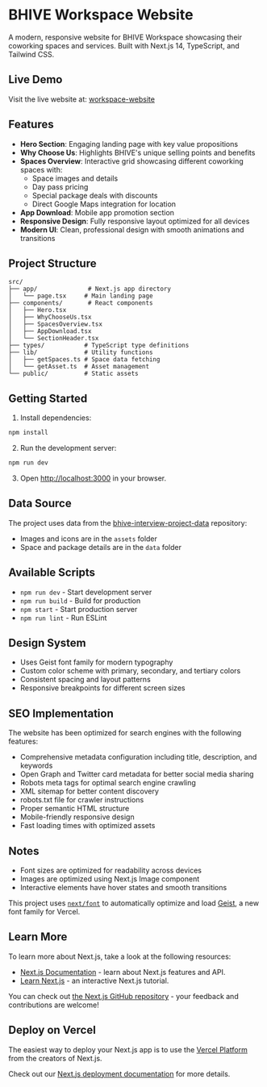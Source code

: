 # BHIVE Workspace Website

A modern, responsive website for BHIVE Workspace showcasing their coworking spaces and services. Built with Next.js 14, TypeScript, and Tailwind CSS.

## Live Demo

Visit the live website at: [workspace-website](https://bhive-assignment-eight.vercel.app/)

## Features

- **Hero Section**: Engaging landing page with key value propositions
- **Why Choose Us**: Highlights BHIVE's unique selling points and benefits
- **Spaces Overview**: Interactive grid showcasing different coworking spaces with:
  - Space images and details
  - Day pass pricing
  - Special package deals with discounts
  - Direct Google Maps integration for location
- **App Download**: Mobile app promotion section
- **Responsive Design**: Fully responsive layout optimized for all devices
- **Modern UI**: Clean, professional design with smooth animations and transitions

## Project Structure

```
src/
├── app/              # Next.js app directory
│   └── page.tsx     # Main landing page
├── components/       # React components
│   ├── Hero.tsx
│   ├── WhyChooseUs.tsx
│   ├── SpacesOverview.tsx
│   ├── AppDownload.tsx
│   └── SectionHeader.tsx
├── types/           # TypeScript type definitions
├── lib/             # Utility functions
│   ├── getSpaces.ts # Space data fetching
│   └── getAsset.ts  # Asset management
└── public/          # Static assets
```

## Getting Started

1. Install dependencies:

```bash
npm install
```

2. Run the development server:

```bash
npm run dev
```

3. Open [http://localhost:3000](http://localhost:3000) in your browser.

## Data Source

The project uses data from the [bhive-interview-project-data](https://github.com/MujtabaKably/bhive-interview-project-data) repository:

- Images and icons are in the `assets` folder
- Space and package details are in the `data` folder

## Available Scripts

- `npm run dev` - Start development server
- `npm run build` - Build for production
- `npm start` - Start production server
- `npm run lint` - Run ESLint

## Design System

- Uses Geist font family for modern typography
- Custom color scheme with primary, secondary, and tertiary colors
- Consistent spacing and layout patterns
- Responsive breakpoints for different screen sizes

## SEO Implementation

The website has been optimized for search engines with the following features:

- Comprehensive metadata configuration including title, description, and keywords
- Open Graph and Twitter card metadata for better social media sharing
- Robots meta tags for optimal search engine crawling
- XML sitemap for better content discovery
- robots.txt file for crawler instructions
- Proper semantic HTML structure
- Mobile-friendly responsive design
- Fast loading times with optimized assets

## Notes

- Font sizes are optimized for readability across devices
- Images are optimized using Next.js Image component
- Interactive elements have hover states and smooth transitions

This project uses [`next/font`](https://nextjs.org/docs/app/building-your-application/optimizing/fonts) to automatically optimize and load [Geist](https://vercel.com/font), a new font family for Vercel.

## Learn More

To learn more about Next.js, take a look at the following resources:

- [Next.js Documentation](https://nextjs.org/docs) - learn about Next.js features and API.
- [Learn Next.js](https://nextjs.org/learn) - an interactive Next.js tutorial.

You can check out [the Next.js GitHub repository](https://github.com/vercel/next.js) - your feedback and contributions are welcome!

## Deploy on Vercel

The easiest way to deploy your Next.js app is to use the [Vercel Platform](https://vercel.com/new?utm_medium=default-template&filter=next.js&utm_source=create-next-app&utm_campaign=create-next-app-readme) from the creators of Next.js.

Check out our [Next.js deployment documentation](https://nextjs.org/docs/app/building-your-application/deploying) for more details.
